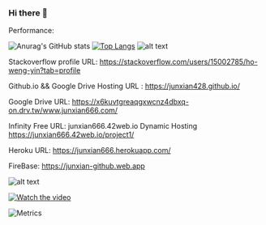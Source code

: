### Hi there 👋

<!--
**junxian428/junxian428** is a ✨ _special_ ✨ repository because its `README.md` (this file) appears on your GitHub profile.

Here are some ideas to get you started:

- 🔭 I’m currently working on ...
- 🌱 I’m currently learning ...
- 👯 I’m looking to collaborate on ...
- 🤔 I’m looking for help with ...
- 💬 Ask me about ...
- 📫 How to reach me: ...
- 😄 Pronouns: ...
- ⚡ Fun fact: ...
-->

Performance:

![Anurag's GitHub stats](https://github-readme-stats.vercel.app/api?username=junxian428&show_icons=true&theme=radical)
[![Top Langs](https://github-readme-stats.vercel.app/api/top-langs/?username=junxian428&layout=compact&theme=radical)](https://github.com/anuraghazra/github-readme-stats)
![alt text](https://github-profile-trophy.vercel.app/?username=junxian428&theme=dracula)


Stackoverflow profile URL: https://stackoverflow.com/users/15002785/ho-weng-yin?tab=profile

Github.io && Google Drive Hosting URL : https://junxian428.github.io/

Google Drive URL: https://x6kuvtgreaqgxwcnz4dbxq-on.drv.tw/www.junxian666.com/

Infinity Free URL: junxian666.42web.io Dynamic Hosting https://junxian666.42web.io/project1/

Heroku URL: https://junxian666.herokuapp.com/

FireBase: https://junxian-github.web.app

![alt text](https://user-images.githubusercontent.com/58724748/105654285-a8185780-5ef8-11eb-8333-d8cc3ff950f8.gif)

[![Watch the video](https://mir-s3-cdn-cf.behance.net/project_modules/fs/f4296731256533.5648cb85dc506.jpg)](https://youtu.be/wfHaH1Xvws8)

![Metrics](https://metrics.lecoq.io/junxian428)


